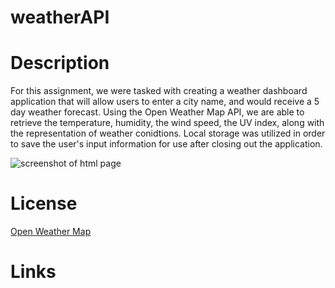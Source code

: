 # weatherAPI

# Description 
For this assignment, we were tasked with creating a weather dashboard application that will allow users to enter a city name, and would receive a 5 day weather forecast. Using the Open Weather Map API, we are able to retrieve the temperature, humidity, the wind speed, the UV index, along with the representation of weather conidtions. Local storage was utilized in order to save the user's input information for use after closing out the application. 

![screenshot of html page]()

# License
[Open Weather Map](https://openweathermap.org/forecast5)

# Links
